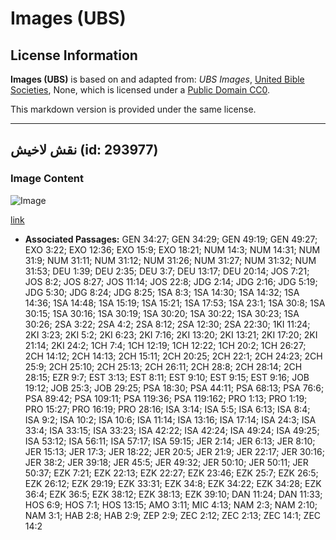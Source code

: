 # Images (UBS)

## License Information

**Images (UBS)** is based on and adapted from: _UBS Images_, [United Bible Societies](https://unitedbiblesocieties.org/), None, which is licensed under a [Public Domain CC0](https://creativecommons.org/public-domain/cc0/).

This markdown version is provided under the same license.



--------------------------------

## نقش لاخيش (id: 293977)

### Image Content

![Image](https://cdn.aquifer.bible/aquifer-content/resources/Media/WEB-0574_lachish_relief.jpg)

[link](https://cdn.aquifer.bible/aquifer-content/resources/Media/WEB-0574_lachish_relief.jpg)

* **Associated Passages:** GEN 34:27; GEN 34:29; GEN 49:19; GEN 49:27; EXO 3:22; EXO 12:36; EXO 15:9; EXO 18:21; NUM 14:3; NUM 14:31; NUM 31:9; NUM 31:11; NUM 31:12; NUM 31:26; NUM 31:27; NUM 31:32; NUM 31:53; DEU 1:39; DEU 2:35; DEU 3:7; DEU 13:17; DEU 20:14; JOS 7:21; JOS 8:2; JOS 8:27; JOS 11:14; JOS 22:8; JDG 2:14; JDG 2:16; JDG 5:19; JDG 5:30; JDG 8:24; JDG 8:25; 1SA 8:3; 1SA 14:30; 1SA 14:32; 1SA 14:36; 1SA 14:48; 1SA 15:19; 1SA 15:21; 1SA 17:53; 1SA 23:1; 1SA 30:8; 1SA 30:15; 1SA 30:16; 1SA 30:19; 1SA 30:20; 1SA 30:22; 1SA 30:23; 1SA 30:26; 2SA 3:22; 2SA 4:2; 2SA 8:12; 2SA 12:30; 2SA 22:30; 1KI 11:24; 2KI 3:23; 2KI 5:2; 2KI 6:23; 2KI 7:16; 2KI 13:20; 2KI 13:21; 2KI 17:20; 2KI 21:14; 2KI 24:2; 1CH 7:4; 1CH 12:19; 1CH 12:22; 1CH 20:2; 1CH 26:27; 2CH 14:12; 2CH 14:13; 2CH 15:11; 2CH 20:25; 2CH 22:1; 2CH 24:23; 2CH 25:9; 2CH 25:10; 2CH 25:13; 2CH 26:11; 2CH 28:8; 2CH 28:14; 2CH 28:15; EZR 9:7; EST 3:13; EST 8:11; EST 9:10; EST 9:15; EST 9:16; JOB 19:12; JOB 25:3; JOB 29:25; PSA 18:30; PSA 44:11; PSA 68:13; PSA 76:6; PSA 89:42; PSA 109:11; PSA 119:36; PSA 119:162; PRO 1:13; PRO 1:19; PRO 15:27; PRO 16:19; PRO 28:16; ISA 3:14; ISA 5:5; ISA 6:13; ISA 8:4; ISA 9:2; ISA 10:2; ISA 10:6; ISA 11:14; ISA 13:16; ISA 17:14; ISA 24:3; ISA 33:4; ISA 33:15; ISA 33:23; ISA 42:22; ISA 42:24; ISA 49:24; ISA 49:25; ISA 53:12; ISA 56:11; ISA 57:17; ISA 59:15; JER 2:14; JER 6:13; JER 8:10; JER 15:13; JER 17:3; JER 18:22; JER 20:5; JER 21:9; JER 22:17; JER 30:16; JER 38:2; JER 39:18; JER 45:5; JER 49:32; JER 50:10; JER 50:11; JER 50:37; EZK 7:21; EZK 22:13; EZK 22:27; EZK 23:46; EZK 25:7; EZK 26:5; EZK 26:12; EZK 29:19; EZK 33:31; EZK 34:8; EZK 34:22; EZK 34:28; EZK 36:4; EZK 36:5; EZK 38:12; EZK 38:13; EZK 39:10; DAN 11:24; DAN 11:33; HOS 6:9; HOS 7:1; HOS 13:15; AMO 3:11; MIC 4:13; NAM 2:3; NAM 2:10; NAM 3:1; HAB 2:8; HAB 2:9; ZEP 2:9; ZEC 2:12; ZEC 2:13; ZEC 14:1; ZEC 14:2

